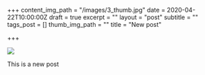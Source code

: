 +++
content_img_path = "/images/3_thumb.jpg"
date = 2020-04-22T10:00:00Z
draft = true
excerpt = ""
layout = "post"
subtitle = ""
tags_post = []
thumb_img_path = ""
title = "New post"

+++
  
![](/images/3_thumb.jpg)

This is a new post